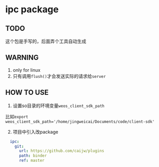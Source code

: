 # ipc package

## TODO

这个包是手写的，后面弄个工具自动生成

## WARNING

1. only for linux
2. 只有调用`flush()`才会发送实际的请求给`server`

## HOW TO USE

1. 设置so目录的环境变量`weos_client_sdk_path`

比如`export weos_client_sdk_path='/home/jingweicai/Documents/code/client-sdk'`

2. 项目中引入改package

```yml
  ipc:
    git:
      url: https://github.com/caijw/plugins
      path: binder
      ref: master
```
